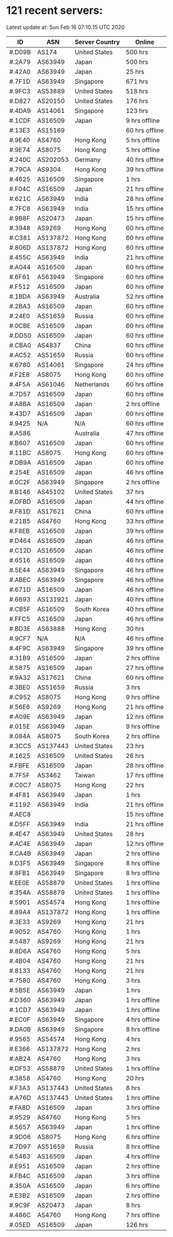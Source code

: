 # 121 recent servers:

Latest update at: Sun Feb 16 07:10:15 UTC 2020

| ID | ASN | Server Country | Online |
| -- | --- | -------------- | ------ |
| #.D09B | AS174 | United States | 500 hrs |
| #.2A79 | AS63949 | Japan | 500 hrs |
| #.42A0 | AS63949 | Japan | 25 hrs |
| #.7F1D | AS63949 | Singapore | 671 hrs |
| #.9FC3 | AS53889 | United States | 518 hrs |
| #.D827 | AS20150 | United States | 176 hrs |
| #.4DA9 | AS14061 | Singapore | 123 hrs |
| #.1CDF | AS16509 | Japan | 9 hrs offline |
| #.13E3 | AS15169 |  | 60 hrs offline |
| #.9E40 | AS4760 | Hong Kong | 5 hrs offline |
| #.9E74 | AS8075 | Hong Kong | 5 hrs offline |
| #.240C | AS202053 | Germany | 40 hrs offline |
| #.79CA | AS9304 | Hong Kong | 39 hrs offline |
| #.4625 | AS16509 | Singapore | 1 hrs |
| #.F04C | AS16509 | Japan | 21 hrs offline |
| #.621C | AS63949 | India | 28 hrs offline |
| #.7FC6 | AS63949 | India | 15 hrs offline |
| #.9B8F | AS20473 | Japan | 15 hrs offline |
| #.3948 | AS9269 | Hong Kong | 60 hrs offline |
| #.C381 | AS137872 | Hong Kong | 60 hrs offline |
| #.806D | AS137872 | Hong Kong | 60 hrs offline |
| #.455C | AS63949 | India | 21 hrs offline |
| #.A044 | AS16509 | Japan | 60 hrs offline |
| #.6F61 | AS63949 | Singapore | 60 hrs offline |
| #.F512 | AS16509 | Japan | 60 hrs offline |
| #.1BDA | AS63949 | Australia | 52 hrs offline |
| #.2BA3 | AS16509 | Japan | 60 hrs offline |
| #.24E0 | AS51659 | Russia | 60 hrs offline |
| #.0CBE | AS16509 | Japan | 60 hrs offline |
| #.DD50 | AS16509 | Japan | 60 hrs offline |
| #.CBA0 | AS4837 | China | 60 hrs offline |
| #.AC52 | AS51659 | Russia | 60 hrs offline |
| #.6780 | AS14061 | Singapore | 24 hrs offline |
| #.F2E8 | AS8075 | Hong Kong | 60 hrs offline |
| #.4F5A | AS61046 | Netherlands | 60 hrs offline |
| #.7D57 | AS16509 | Japan | 60 hrs offline |
| #.A8BA | AS16509 | Japan | 2 hrs offline |
| #.43D7 | AS16509 | Japan | 60 hrs offline |
| #.9425 | N/A | N/A | 60 hrs offline |
| #.A586 |  | Australia | 47 hrs offline |
| #.B607 | AS16509 | Japan | 60 hrs offline |
| #.11BC | AS8075 | Hong Kong | 60 hrs offline |
| #.DB9A | AS16509 | Japan | 60 hrs offline |
| #.254E | AS16509 | Japan | 46 hrs offline |
| #.0C2F | AS63949 | Singapore | 2 hrs offline |
| #.B146 | AS45102 | United States | 37 hrs |
| #.DFBD | AS16509 | Japan | 44 hrs offline |
| #.F81D | AS17621 | China | 60 hrs offline |
| #.21B5 | AS4760 | Hong Kong | 33 hrs offline |
| #.F8EB | AS16509 | Japan | 39 hrs offline |
| #.D464 | AS16509 | Japan | 46 hrs offline |
| #.C12D | AS16509 | Japan | 46 hrs offline |
| #.6516 | AS16509 | Japan | 46 hrs offline |
| #.5E44 | AS63949 | Singapore | 46 hrs offline |
| #.ABEC | AS63949 | Singapore | 46 hrs offline |
| #.671D | AS16509 | Japan | 46 hrs offline |
| #.6693 | AS131921 | Japan | 40 hrs offline |
| #.CB5F | AS16509 | South Korea | 40 hrs offline |
| #.FFC5 | AS16509 | Japan | 46 hrs offline |
| #.BD3E | AS63888 | Hong Kong | 30 hrs |
| #.9CF7 | N/A | N/A | 46 hrs offline |
| #.4F9C | AS63949 | Singapore | 39 hrs offline |
| #.31B9 | AS16509 | Japan | 2 hrs offline |
| #.5875 | AS16509 | Japan | 27 hrs offline |
| #.9A32 | AS17621 | China | 60 hrs offline |
| #.3BE0 | AS51659 | Russia | 3 hrs |
| #.C952 | AS8075 | Hong Kong | 9 hrs offline |
| #.56E6 | AS9269 | Hong Kong | 21 hrs offline |
| #.A09E | AS63949 | Japan | 12 hrs offline |
| #.015E | AS63949 | Japan | 9 hrs offline |
| #.084A | AS8075 | South Korea | 2 hrs offline |
| #.3CC5 | AS137443 | United States | 23 hrs |
| #.1625 | AS16509 | United States | 26 hrs |
| #.FBFE | AS16509 | Japan | 28 hrs offline |
| #.7F5F | AS3462 | Taiwan | 17 hrs offline |
| #.C0C7 | AS8075 | Hong Kong | 22 hrs |
| #.4F81 | AS63949 | Japan | 1 hrs |
| #.1192 | AS63949 | India | 21 hrs offline |
| #.AEC8 |  |  | 15 hrs offline |
| #.D5FF | AS63949 | India | 21 hrs offline |
| #.4E47 | AS63949 | United States | 28 hrs |
| #.AC4E | AS63949 | Japan | 12 hrs offline |
| #.CA4B | AS63949 | Japan | 2 hrs offline |
| #.D3F5 | AS63949 | Singapore | 8 hrs offline |
| #.8FB1 | AS63949 | Singapore | 8 hrs offline |
| #.EE0E | AS58879 | United States | 1 hrs offline |
| #.354A | AS58879 | United States | 1 hrs offline |
| #.5901 | AS54574 | Hong Kong | 1 hrs offline |
| #.89A4 | AS137872 | Hong Kong | 1 hrs offline |
| #.3E33 | AS9269 | Hong Kong | 21 hrs |
| #.9052 | AS4760 | Hong Kong | 1 hrs |
| #.5487 | AS9269 | Hong Kong | 21 hrs |
| #.8D6A | AS4760 | Hong Kong | 5 hrs |
| #.4B04 | AS4760 | Hong Kong | 21 hrs |
| #.8133 | AS4760 | Hong Kong | 21 hrs |
| #.7580 | AS4760 | Hong Kong | 3 hrs |
| #.5B5E | AS63949 | Japan | 1 hrs |
| #.D360 | AS63949 | Japan | 1 hrs offline |
| #.1CD7 | AS63949 | Japan | 1 hrs offline |
| #.EC0F | AS63949 | Singapore | 4 hrs offline |
| #.DA0B | AS63949 | Singapore | 8 hrs offline |
| #.9565 | AS54574 | Hong Kong | 4 hrs |
| #.E366 | AS137872 | Hong Kong | 2 hrs |
| #.AB24 | AS4760 | Hong Kong | 3 hrs |
| #.DF53 | AS58879 | United States | 1 hrs offline |
| #.3858 | AS4760 | Hong Kong | 20 hrs |
| #.F3A3 | AS137443 | United States | 8 hrs |
| #.A76D | AS137443 | United States | 1 hrs offline |
| #.FA8D | AS16509 | Japan | 3 hrs offline |
| #.9529 | AS4760 | Hong Kong | 5 hrs |
| #.5657 | AS63949 | Japan | 1 hrs offline |
| #.9D06 | AS8075 | Hong Kong | 6 hrs offline |
| #.7D97 | AS51659 | Russia | 8 hrs offline |
| #.5463 | AS16509 | Japan | 4 hrs offline |
| #.E951 | AS16509 | Japan | 2 hrs offline |
| #.FB4C | AS16509 | Japan | 3 hrs offline |
| #.350A | AS16509 | Japan | 6 hrs offline |
| #.E3B2 | AS16509 | Japan | 2 hrs offline |
| #.9C9F | AS20473 | Japan | 8 hrs |
| #.486C | AS4760 | Hong Kong | 7 hrs offline |
| #.05ED | AS16509 | Japan | 126 hrs |

